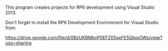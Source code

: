 This program creates projects for RP6 development using Visual Studio 2013.

Don't forget to install the RP6 Development Environment for Visual Studio from:

https://drive.google.com/file/d/0BzUKBMbvP0EFZ05seFE5QlppOWs/view?usp=sharing